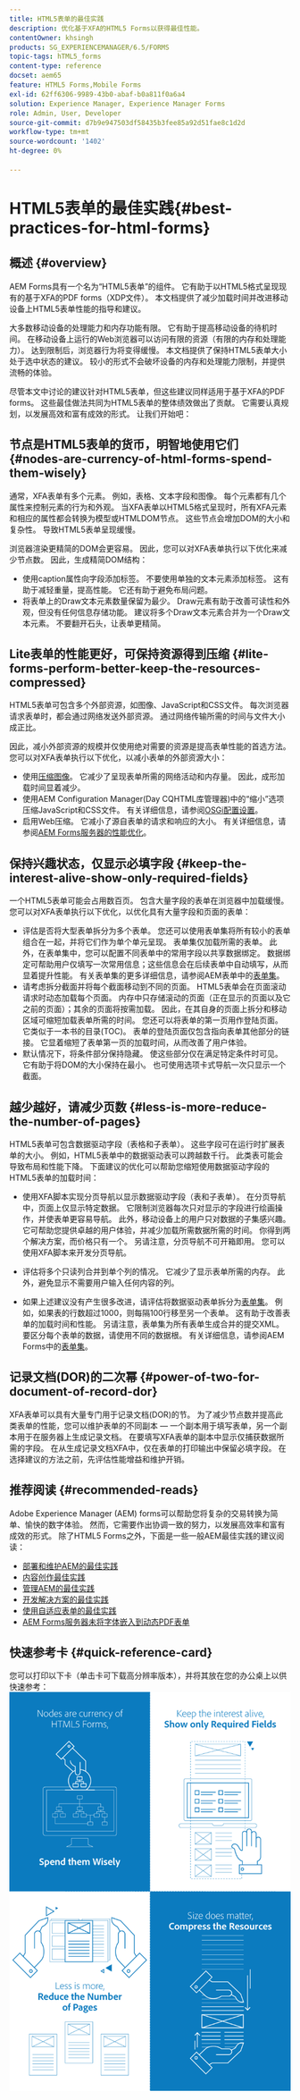 ```yaml
---
title: HTML5表单的最佳实践
description: 优化基于XFA的HTML5 Forms以获得最佳性能。
contentOwner: khsingh
products: SG_EXPERIENCEMANAGER/6.5/FORMS
topic-tags: hTML5_forms
content-type: reference
docset: aem65
feature: HTML5 Forms,Mobile Forms
exl-id: 62ff6306-9989-43b0-abaf-b0a811f0a6a4
solution: Experience Manager, Experience Manager Forms
role: Admin, User, Developer
source-git-commit: d7b9e947503df58435b3fee85a92d51fae8c1d2d
workflow-type: tm+mt
source-wordcount: '1402'
ht-degree: 0%

---
```


# HTML5表单的最佳实践{#best-practices-for-html-forms}

## 概述 {#overview}

AEM Forms具有一个名为“HTML5表单”的组件。 它有助于以HTML5格式呈现现有的基于XFA的PDF forms（XDP文件）。 本文档提供了减少加载时间并改进移动设备上HTML5表单性能的指导和建议。

大多数移动设备的处理能力和内存功能有限。 它有助于提高移动设备的待机时间。 在移动设备上运行的Web浏览器可以访问有限的资源（有限的内存和处理能力）。 达到限制后，浏览器行为将变得缓慢。 本文档提供了保持HTML5表单大小处于选中状态的建议。 较小的形式不会破坏设备的内存和处理能力限制，并提供流畅的体验。

尽管本文中讨论的建议针对HTML5表单，但这些建议同样适用于基于XFA的PDF forms。 这些最佳做法共同为HTML5表单的整体绩效做出了贡献。 它需要认真规划，以发展高效和富有成效的形式。 让我们开始吧：

## 节点是HTML5表单的货币，明智地使用它们 {#nodes-are-currency-of-html-forms-spend-them-wisely}

通常，XFA表单有多个元素。 例如，表格、文本字段和图像。 每个元素都有几个属性来控制元素的行为和外观。 当XFA表单以HTML5格式呈现时，所有XFA元素和相应的属性都会转换为模型或HTMLDOM节点。 这些节点会增加DOM的大小和复杂性。 导致HTML5表单呈现缓慢。

浏览器渲染更精简的DOM会更容易。 因此，您可以对XFA表单执行以下优化来减少节点数。 因此，生成精简DOM结构：

* 使用caption属性向字段添加标签。 不要使用单独的文本元素添加标签。 这有助于减轻重量，提高性能。 它还有助于避免布局问题。
* 将表单上的Draw文本元素数量保留为最少。 Draw元素有助于改善可读性和外观，但没有任何信息存储功能。 建议将多个Draw文本元素合并为一个Draw文本元素。 不要翻开石头，让表单更精简。

## Lite表单的性能更好，可保持资源得到压缩 {#lite-forms-perform-better-keep-the-resources-compressed}

HTML5表单可包含多个外部资源，如图像、JavaScript和CSS文件。 每次浏览器请求表单时，都会通过网络发送外部资源。 通过网络传输所需的时间与文件大小成正比。

因此，减小外部资源的规模并仅使用绝对需要的资源是提高表单性能的首选方法。 您可以对XFA表单执行以下优化，以减小表单的外部资源大小：

* 使用[压缩图像](/help/assets/best-practices-for-optimizing-the-quality-of-your-images.md)。 它减少了呈现表单所需的网络活动和内存量。 因此，成形加载时间显着减少。
* 使用AEM Configuration Manager(Day CQHTML库管理器)中的“缩小”选项压缩JavaScript和CSS文件。 有关详细信息，请参阅[OSGi配置设置](/help/sites-deploying/osgi-configuration-settings.md)。
* 启用Web压缩。 它减小了源自表单的请求和响应的大小。 有关详细信息，请参阅[AEM Forms服务器的性能优化](https://helpx.adobe.com/cn/aem-forms/6-3/performance-tuning-aem-forms.html)。

## 保持兴趣状态，仅显示必填字段  {#keep-the-interest-alive-show-only-required-fields}

一个HTML5表单可能会占用数百页。 包含大量字段的表单在浏览器中加载缓慢。 您可以对XFA表单执行以下优化，以优化具有大量字段和页面的表单：

* 评估是否将大型表单拆分为多个表单。 您还可以使用表单集将所有较小的表单组合在一起，并将它们作为单个单元呈现。 表单集仅加载所需的表单。 此外，在表单集中，您可以配置不同表单中的常用字段以共享数据绑定。 数据绑定可帮助用户仅填写一次常用信息；这些信息会在后续表单中自动填写，从而显着提升性能。 有关表单集的更多详细信息，请参阅AEM表单中的[表单集](https://helpx.adobe.com/cn/aem-forms/6-3/formset-in-aem-forms.html)。
* 请考虑拆分截面并将每个截面移动到不同的页面。 HTML5表单会在页面滚动请求时动态加载每个页面。 内存中只存储滚动的页面（正在显示的页面以及它之前的页面）；其余的页面将按需加载。 因此，在其自身的页面上拆分和移动区域可缩短加载表单所需的时间。 您还可以将表单的第一页用作登陆页面。 它类似于一本书的目录(TOC)。 表单的登陆页面仅包含指向表单其他部分的链接。 它显着缩短了表单第一页的加载时间，从而改善了用户体验。
* 默认情况下，将条件部分保持隐藏。 使这些部分仅在满足特定条件时可见。 它有助于将DOM的大小保持在最小。 也可使用选项卡式导航一次只显示一个截面。

## 越少越好，请减少页数 {#less-is-more-reduce-the-number-of-pages}

HTML5表单可包含数据驱动字段（表格和子表单）。 这些字段可在运行时扩展表单的大小。 例如，HTML5表单中的数据驱动表可以跨越数千行。 此类表可能会导致布局和性能下降。 下面建议的优化可以帮助您缩短使用数据驱动字段的HTML5表单的加载时间：

* 使用XFA脚本实现分页导航以显示数据驱动字段（表和子表单）。 在分页导航中，页面上仅显示特定数据。 它限制浏览器每次只对显示的字段进行绘画操作，并使表单更容易导航。 此外，移动设备上的用户只对数据的子集感兴趣。 它可帮助您提供卓越的用户体验，并减少加载所需数据所需的时间。 你得到两个解决方案，而价格只有一个。  另请注意，分页导航不可开箱即用。 您可以使用XFA脚本来开发分页导航。

* 评估将多个只读列合并到单个列的情况。 它减少了显示表单所需的内存。 此外，避免显示不需要用户输入任何内容的列。
* 如果上述建议没有产生很多改进，请评估将数据驱动表单拆分为[表单集](https://helpx.adobe.com/cn/aem-forms/6-3/formset-in-aem-forms.html)。 例如，如果表的行数超过1000，则每隔100行移至另一个表单。 这有助于改善表单的加载时间和性能。  另请注意，表单集为所有表单生成合并的提交XML。 要区分每个表单的数据，请使用不同的数据根。 有关详细信息，请参阅AEM Forms中的[表单集](https://helpx.adobe.com/cn/aem-forms/6-3/formset-in-aem-forms.html)。

## 记录文档(DOR)的二次幂 {#power-of-two-for-document-of-record-dor}

XFA表单可以具有大量专门用于记录文档(DOR)的节。 为了减少节点数并提高此类表单的性能，您可以维护表单的不同副本 — 一个副本用于填写表单，另一个副本用于在服务器上生成记录文档。 在要填写XFA表单的副本中显示仅捕获数据所需的字段。 在从生成记录文档XFA中，仅在表单的打印输出中保留必填字段。 在选择建议的方法之前，先评估性能增益和维护开销。

## 推荐阅读  {#recommended-reads}

Adobe Experience Manager (AEM) forms可以帮助您将复杂的交易转换为简单、愉快的数字体验。 然而，它需要作出协调一致的努力，以发展高效率和富有成效的形式。 除了HTML5 Forms之外，下面是一些一般AEM最佳实践的建议阅读：

* [部署和维护AEM的最佳实践](/help/sites-deploying/best-practices.md)
* [内容创作最佳实践](/help/sites-authoring/best-practices.md)
* [管理AEM的最佳实践](/help/sites-administering/administer-best-practices.md)
* [开发解决方案的最佳实践](/help/sites-developing/best-practices.md)
* [使用自适应表单的最佳实践](/help/forms/using/adaptive-forms-best-practices.md)
* [AEM Forms服务器未将字体嵌入到动态PDF表单](https://helpx.adobe.com/aem-forms/kb/aem-forms-server-does-not-embed-fonts-to-dynamic-pdf-form.html)

## 快速参考卡 {#quick-reference-card}

您可以打印以下卡（单击卡可下载高分辨率版本），并将其放在您的办公桌上以供快速参考：
[![HTML5 Forms最佳实践快速参考卡](do-not-localize/best-practices_reference_card.png)](assets/html5_forms_best_practices_reference_card.pdf)
